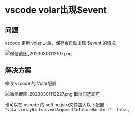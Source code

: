 # vscode volar出现$event

## 问题

vscode 更新 volar 之后，保存会自动出现 $event 的情况

![微信截图_20230301112107.png](https://p6-juejin.byteimg.com/tos-cn-i-k3u1fbpfcp/6a04387d48cf44138b82260aec37fed5~tplv-k3u1fbpfcp-watermark.image?)

## 解决方案

修改 vscode 的 Volar配置

![微信截图_20230301112227.png](https://p1-juejin.byteimg.com/tos-cn-i-k3u1fbpfcp/3c6ae0e19da14ad3b364d042f522c34b~tplv-k3u1fbpfcp-watermark.image?)
取消勾选即可

也可以在 vscode 的 setting.json文件加入以下配置
`"volar.inlayHints.eventArgumentInInlineHandlers": false,`
